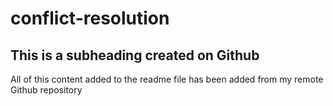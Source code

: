 # conflict-resolution

## This is a subheading created on Github

All of this content added to the readme file has been added from my remote Github repository
